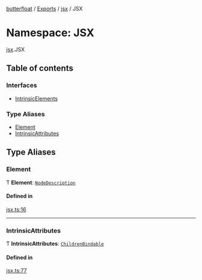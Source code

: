 [butterfloat](../README.md) / [Exports](../modules.md) / [jsx](jsx.md) / JSX

# Namespace: JSX

[jsx](jsx.md).JSX

## Table of contents

### Interfaces

- [IntrinsicElements](../interfaces/jsx.JSX.IntrinsicElements.md)

### Type Aliases

- [Element](jsx.JSX.md#element)
- [IntrinsicAttributes](jsx.JSX.md#intrinsicattributes)

## Type Aliases

### Element

Ƭ **Element**: [`NodeDescription`](../modules.md#nodedescription)

#### Defined in

[jsx.ts:16](https://github.com/WorldMaker/butterfloat/blob/c1ff555/jsx.ts#L16)

___

### IntrinsicAttributes

Ƭ **IntrinsicAttributes**: [`ChildrenBindable`](../interfaces/ChildrenBindable.md)

#### Defined in

[jsx.ts:77](https://github.com/WorldMaker/butterfloat/blob/c1ff555/jsx.ts#L77)
